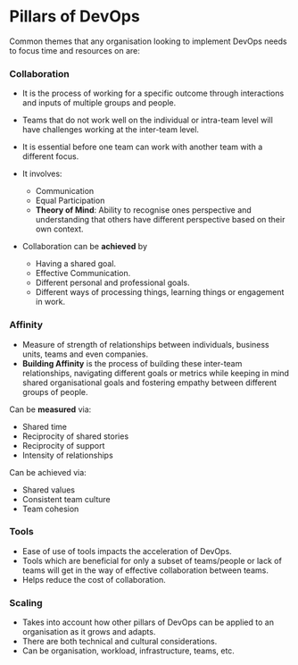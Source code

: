 # Pillars of DevOps

Common themes that any organisation looking to implement DevOps needs to focus time and resources on are:

### Collaboration

- It is the process of working for a specific outcome through interactions and inputs of multiple groups and people.
- Teams that do not work well on the individual or intra-team level will have challenges working at the inter-team level.
- It is essential before one team can work with another team with a different focus.
- It involves:

    - Communication
    - Equal Participation
    - **Theory of Mind**: Ability to recognise ones perspective and understanding that others have different perspective based on their own context.

- Collaboration can be **achieved** by

    - Having a shared goal.
    - Effective Communication.
    - Different personal and professional goals.
    - Different ways of processing things, learning things or engagement in work.


### Affinity

- Measure of strength of relationships between individuals, business units, teams and even companies.
- **Building Affinity** is the process of building these inter-team relationships, navigating different goals or metrics while keeping in mind shared organisational goals and fostering empathy between different groups of people.

Can be **measured** via:

- Shared time
- Reciprocity of shared stories
- Reciprocity of support
- Intensity of relationships

Can be achieved via:

- Shared values
- Consistent team culture
- Team cohesion

### Tools

- Ease of use of tools impacts the acceleration of DevOps.
- Tools which are beneficial for only a subset of teams/people or lack of teams will get in the way of effective collaboration between teams.
- Helps reduce the cost of collaboration.

### Scaling

- Takes into account how other pillars of DevOps can be applied to an organisation as it grows and adapts.
- There are both technical and cultural considerations.
- Can be organisation, workload, infrastructure, teams, etc.
